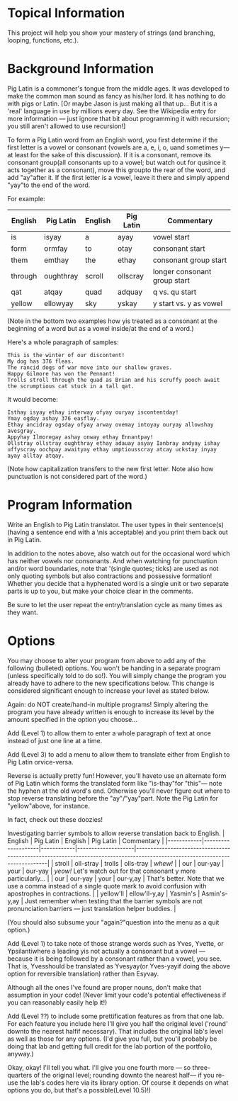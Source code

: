 # Topical Information
This project will help you show your mastery of strings (and branching, looping, functions, etc.).

# Background Information
Pig Latin is a commoner's tongue from the middle ages. It was developed to make the common man sound as fancy as his/her lord. It has nothing to do with pigs or Latin. [Or maybe Jason is just making all that up... But it is a 'real' language in use by millions every day. See the Wikipedia entry for more information — just ignore that bit about programming it with recursion; you still aren't allowed to use recursion!]

To form a Pig Latin word from an English word, you first determine if the first letter is a vowel or consonant (vowels are a, e, i, o, uand sometimes y— at least for the sake of this discussion). If it is a consonant, remove its consonant group(all consonants up to a vowel; but watch out for qusince it acts together as a consonant), move this groupto the rear of the word, and add "ay"after it. If the first letter is a vowel, leave it there and simply append "yay"to the end of the word.

For example:

| English | Pig Latin | English | Pig Latin | Commentary                    |
|---------|-----------|---------|-----------|-------------------------------|
| is      | isyay     | a       | ayay      | vowel start                   |
| form    | ormfay    | to      | otay      | consonant start               |
| them    | emthay    | the     | ethay     | consonant group start         |
| through | oughthray | scroll  | ollscray  | longer consonant group start  |
| qat     | atqay     | quad    | adquay    | q vs. qu start                |
| yellow  | ellowyay  | sky     | yskay     | y start vs. y as vowel        |

(Note in the bottom two examples how yis treated as a consonant at the beginning of a word but as a vowel inside/at the end of a word.)

Here's a whole paragraph of samples:

    This is the winter of our discontent!
    My dog has 376 fleas.
    The rancid dogs of war move into our shallow graves.
    Happy Gilmore has won the Pennant!
    Trolls stroll through the quad as Brian and his scruffy pooch await the scrumptious cat stuck in a tall qat.
It would become:

    Isthay isyay ethay interway ofyay ouryay iscontentday!
    Ymay ogday ashay 376 easflay.
    Ethay ancidray ogsday ofyay arway ovemay intoyay ouryay allowshay avesgray.
    Appyhay Ilmoregay ashay onway ethay Ennantpay!
    Ollstray ollstray oughthray ethay adauay asyay Ianbray andyay ishay uffyscray oochpay awaityay ethay umptiousscray atcay uckstay inyay ayay alltay atqay.
(Note how capitalization transfers to the new first letter. Note also how punctuation is not considered part of the word.)

# Program Information
Write an English to Pig Latin translator. The user types in their sentence(s) (having a sentence end with a \nis acceptable) and you print them back out in Pig Latin.

In addition to the notes above, also watch out for the occasional word which has neither vowels nor consonants. And when watching for punctuation and/or word boundaries, note that '(single quotes; ticks) are used as not only quoting symbols but also contractions and possessive formation! Whether you decide that a hyphenated word is a single unit or two separate parts is up to you, but make your choice clear in the comments.

Be sure to let the user repeat the entry/translation cycle as many times as they want.


# Options
You may choose to alter your program from above to add any of the following (bulleted) options. You won't be handing in a separate program (unless specifically told to do so!). You will simply change the program you already have to adhere to the new specifications below. This change is considered significant enough to increase your level as stated below.

Again: do NOT create/hand-in multiple programs! Simply altering the program you have already written is enough to increase its level by the amount specified in the option you choose...

Add (Level 1) to allow them to enter a whole paragraph of text at once instead of just one line at a time.

Add (Level 3) to add a menu to allow them to translate either from English to Pig Latin orvice-versa.

Reverse is actually pretty fun! However, you'll haveto use an alternate form of Pig Latin which forms the translated form like "is-thay"for "this"— note the hyphen at the old word's end. Otherwise you'll never figure out where to stop reverse translating before the "ay"/"yay"part. Note the Pig Latin for "yellow"above, for instance.

In fact, check out these doozies!

Investigating barrier symbols to allow reverse translation back to English.
| English    | Pig Latin          | English    | Pig Latin          | Commentary                                                                                                                  |
|------------|--------------------|------------|--------------------|-----------------------------------------------------------------------------------------------------------------------------|
| stroll     | oll-stray          | trolls     | olls-tray          | *whew!*                                                                                                                     |
| our        | our-yay            | your       | our-yay            | *yeow!*  Let's watch out for that consonant y more particularly...                                                          |
| our        | our-yay            | your       | our-y,ay           | That's better. Note that we use a comma instead of a single quote mark to avoid confusion with apostrophes in contractions. |
| yellow'll  | ellow'll-y,ay      | Yasmin's   | Asmin's-y,ay       | Just remember when testing that the barrier symbols are not pronunciation barriers — just translation helper buddies.       |

(You should also subsume your "again?"question into the menu as a quit option.)

Add (Level 1) to take note of those strange words such as Yves, Yvette, or Ypsilantiwhere a leading yis not actually a consonant but a vowel — because it is being followed by a consonant rather than a vowel, you see. That is, Yvesshould be translated as Yvesyay(or Yves-yayif doing the above option for reversible translation) rather than Esyvay.

Although all the ones I've found are proper nouns, don't make that assumption in your code! (Never limit your code's potential effectiveness if you can reasonably easily help it!)

Add (Level ??) to include some prettification features as from that one lab. For each feature you include here I'll give you half the original level ('round' downto the nearest halfif necessary). That includes the original lab's level as well as those for any options. (I'd give you full, but you'll probably be doing that lab and getting full credit for the lab portion of the portfolio, anyway.)

Okay, okay! I'll tell you what. I'll give you one fourth more — so three-quarters of the original level; rounding downto the nearest half— if you re-use the lab's codes here via its library option. Of course it depends on what options you do, but that's a possible(Level 10.5)!)
